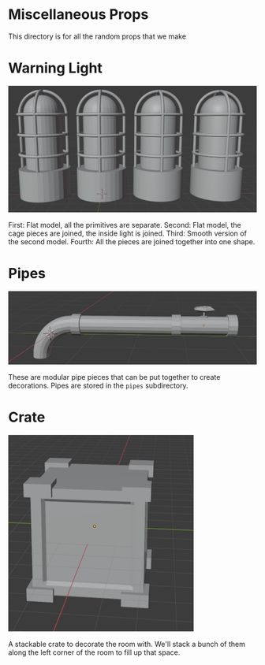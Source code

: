 # Miscellaneous Props

This directory is for all the random props that we make

# Warning Light

![Warning Light](warning_light.png)

First: Flat model, all the primitives are separate.
Second: Flat model, the cage pieces are joined, the inside light is joined.
Third: Smooth version of the second model.
Fourth: All the pieces are joined together into one shape.

# Pipes
![Joined Pipes](pipes_together.PNG)

These are modular pipe pieces that can be put together to create decorations. Pipes are stored in the `pipes` subdirectory.

# Crate
![Crate](Crate.PNG)

A stackable crate to decorate the room with. We'll stack a bunch of them along the left corner of the room to fill up that space.
